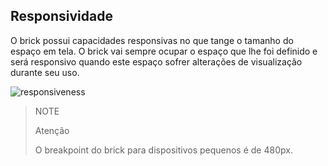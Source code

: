 ## Responsividade

O brick possui capacidades responsivas no que tange o tamanho do espaço em tela. O brick vai sempre ocupar o espaço que lhe foi definido e será responsivo quando este espaço sofrer alterações de visualização durante seu uso. 

![responsiveness](checkout-bricks/responsive-theme-pt.gif)


> NOTE
>
> Atenção
>
> O breakpoint do brick para dispositivos pequenos é de 480px.
